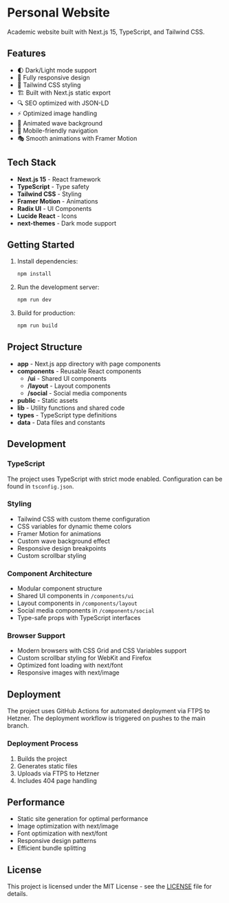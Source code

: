 # Personal Website
Academic website built with Next.js 15, TypeScript, and Tailwind CSS.

## Features

- 🌓 Dark/Light mode support
- 📱 Fully responsive design
- 🎨 Tailwind CSS styling
- 🏗️ Built with Next.js static export
- 🔍 SEO optimized with JSON-LD
- ⚡ Optimized image handling
- 🌊 Animated wave background
- 📱 Mobile-friendly navigation
- 🎭 Smooth animations with Framer Motion

## Tech Stack

- **Next.js 15** - React framework
- **TypeScript** - Type safety
- **Tailwind CSS** - Styling
- **Framer Motion** - Animations
- **Radix UI** - UI Components
- **Lucide React** - Icons
- **next-themes** - Dark mode support

## Getting Started

1. Install dependencies:
   ```bash
   npm install
   ```

2. Run the development server:
   ```bash
   npm run dev
   ```

3. Build for production:
   ```bash
   npm run build
   ```

## Project Structure

- **app** - Next.js app directory with page components
- **components** - Reusable React components
  - **/ui** - Shared UI components
  - **/layout** - Layout components
  - **/social** - Social media components
- **public** - Static assets
- **lib** - Utility functions and shared code
- **types** - TypeScript type definitions
- **data** - Data files and constants

## Development

### TypeScript
The project uses TypeScript with strict mode enabled. Configuration can be found in `tsconfig.json`.

### Styling
- Tailwind CSS with custom theme configuration
- CSS variables for dynamic theme colors
- Framer Motion for animations
- Custom wave background effect
- Responsive design breakpoints
- Custom scrollbar styling

### Component Architecture
- Modular component structure
- Shared UI components in `/components/ui`
- Layout components in `/components/layout`
- Social media components in `/components/social`
- Type-safe props with TypeScript interfaces

### Browser Support
- Modern browsers with CSS Grid and CSS Variables support
- Custom scrollbar styling for WebKit and Firefox
- Optimized font loading with next/font
- Responsive images with next/image

## Deployment

The project uses GitHub Actions for automated deployment via FTPS to Hetzner. The deployment workflow is triggered on pushes to the main branch.

### Deployment Process
1. Builds the project
2. Generates static files
3. Uploads via FTPS to Hetzner
4. Includes 404 page handling

## Performance

- Static site generation for optimal performance
- Image optimization with next/image
- Font optimization with next/font
- Responsive design patterns
- Efficient bundle splitting

## License

This project is licensed under the MIT License - see the [LICENSE](LICENSE) file for details.